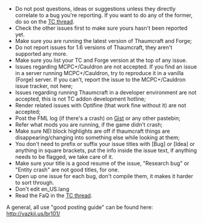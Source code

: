 * Do not post questions, ideas or suggestions unless they directly correlate to a bug you're reporting. If you want to do any of the former, do so on the [TC thread](http://www.minecraftforum.net/topic/2011841-).
* Check the other issues first to make sure yours hasn't been reported yet.
* Make sure you are running the latest version of Thaumcraft and Forge;
* Do not report issues for 1.6 versions of Thaumcraft, they aren't supported any more.
* Make sure you list your TC and Forge version at the top of any issue.
* Issues regarding MCPC+/Cauldron are not accepted. If you find an issue in a server running MCPC+/Cauldron, try to reproduce it in a vanilla (Forge) server. If you can't, report the issue to the MCPC+/Cauldron issue tracker, not here;
* Issues regarding running Thaumcraft in a developer environment are not accepted, this is not TC addon development hotline;
* Render related issues with Optifine (that work fine without it) are not accepted;
* Post the FML log (if there's a crash) on [Gist](https://gist.github.com/) or any other pastebin;
* Refer what mods you are running, if the game didn't crash;
* Make sure NEI block highlights are off if thaumcraft things are disappearing/changing into something else while looking at them;
* You don't need to prefix or suffix your issue titles with [Bug] or [Idea] or anything in square brackets, put the info inside the issue text, if anything needs to be flagged, we take care of it.
* Make sure your title is a good resume of the issue, "Research bug" or "Entity crash" are not good titles, for one.
* Open up one issue for each bug, don't compile them, it makes it harder to sort through.
* Don't edit en_US.lang
* Read the FaQ in the [TC thread](http://www.minecraftforum.net/topic/2011841-).

A general, all use "good posting guide" can be found here: http://vazkii.us/br101/
